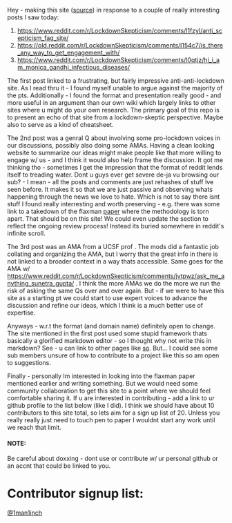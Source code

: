 Hey - making this site ([source](https://github.com/1man1inch/lockdown_skeptic_FAQ)) in response to a couple of really interesting posts I saw today: 
1. https://www.reddit.com/r/LockdownSkepticism/comments/l1fzyl/anti_scepticism_faq_site/
2. https://old.reddit.com/r/LockdownSkepticism/comments/l154c7/is_there_any_way_to_get_engagement_with/
3. https://www.reddit.com/r/LockdownSkepticism/comments/l0qtjz/hi_i_am_monica_gandhi_infectious_diseases/

The first post linked to a frustrating, but fairly impressive anti-anti-lockdown site.  As I read thru it - I found myself unable to argue against the majority of the pts.  Additionally - I found the format and presentation really good - and more useful in an argument than our own wiki which largely links to other sites where u might do your own research.  The primary goal of this repo is to present an echo of that site from a lockdown-skeptic perspective.  Maybe also to serve as a kind of cheatsheet. 

The 2nd post was a genral Q about involving some pro-lockdown voices in our discussions, possibly also doing some AMAs.  Having a clean looking website to summarize our ideas might make people like that more willing to engage w/ us - and I think it would also help frame the discussion.  It got me thinking tho - sometimes I get the impression that the format of reddit lends itself to treading water.   Dont u guys ever get severe de-ja vu browsing our sub? - I mean - all the posts and comments are just rehashes of stuff Ive seen before.  It makes it so that we are just passive and observing whats happening through the news we love to hate.  Which is not to say  there isnt stuff I found really interresting and worth preserving  - e.g. there was some link to a takedown of the flaxman [paper](https://www.nature.com/articles/s41586-020-2405-7) where the methodology is torn apart.  That should be on this site!  We could even update the section to reflect the ongoing review process!  Instead its buried somewhere in reddit's infinite scroll.

The 3rd post  was an AMA from a UCSF prof .  The mods did a fantastic job collating and organizing the AMA, but I worry that the great info in there is not linked to a broader context in a way thats accessible.  Same goes for the AMA w/ https://www.reddit.com/r/LockdownSkepticism/comments/jvtpwz/ask_me_anything_sunetra_gupta/ .  I think the more AMAs we do the more we run the risk of asking the same Qs over and over again.  But - if we were to have this site as a starting pt we could start to use expert voices to advance the discussion and refine our ideas, which I think is a much better use of expertise.

Anyways - w.r.t the format (and domain name) definitely open to change.  The site mentioned in the first post used some stupid framework thats basically a glorified markdown editor - so I thought why not write this in markdown?  See - u can link to other pages like [so](https://cdn.jsdelivr.net/gh/1man1inch/lockdown_skeptic_FAQ@poc_link.md).  But... I could see some sub members unsure of how to contribute to a project like this so am open to suggestions.

Finally - personally Im interested in looking into the flaxman paper mentioned earlier and writing something.  But we would need some community collaboration to get this site to a point where we should feel comfortable sharing it.  If u are interested in contributing - add a link to ur github profile to the list below (like I did).  I think we should have about 10 contributors to this site total, so lets aim for a sign up list of 20.  Unless you really really just need to touch pen to paper I wouldnt start any work until we reach that limit. 

#### NOTE:
Be careful about doxxing - dont use or contribute w/ ur personal github or an accnt that could be linked to you.

# Contributor signup list:
[@1man1inch](https://github.com/1man1inch)
